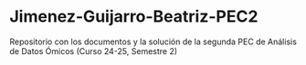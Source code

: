 # Jimenez-Guijarro-Beatriz-PEC2
Repositorio con los documentos y la solución de la segunda PEC de Análisis de Datos Ómicos (Curso 24-25, Semestre 2)
